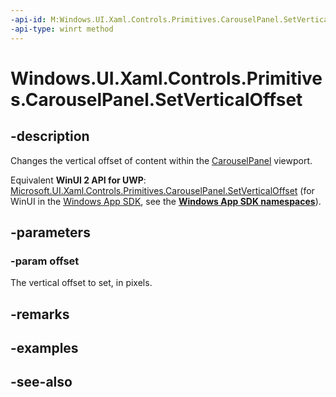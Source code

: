 ```yaml
---
-api-id: M:Windows.UI.Xaml.Controls.Primitives.CarouselPanel.SetVerticalOffset(System.Double)
-api-type: winrt method
---
```


<!-- Method syntax
public void SetVerticalOffset(System.Double offset)
-->

# Windows.UI.Xaml.Controls.Primitives.CarouselPanel.SetVerticalOffset

## -description
Changes the vertical offset of content within the [CarouselPanel](carouselpanel.md) viewport.

Equivalent **WinUI 2 API for UWP**: [Microsoft.UI.Xaml.Controls.Primitives.CarouselPanel.SetVerticalOffset](/windows/winui/api/microsoft.ui.xaml.controls.primitives.carouselpanel.setverticaloffset) (for WinUI in the [Windows App SDK](/windows/apps/windows-app-sdk/), see the **[Windows App SDK namespaces](/windows/windows-app-sdk/api/winrt/)**).

## -parameters
### -param offset
The vertical offset to set, in pixels.

## -remarks

## -examples

## -see-also
